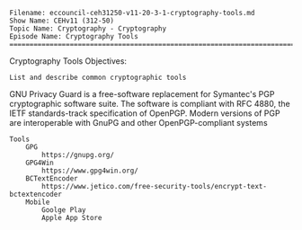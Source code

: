     Filename: eccouncil-ceh31250-v11-20-3-1-cryptography-tools.md
    Show Name: CEHv11 (312-50)
    Topic Name: Cryptography - Cryptography
    Episode Name: Cryptography Tools ================================================================================

Cryptography Tools
Objectives:

    List and describe common cryptographic tools

GNU Privacy Guard is a free-software replacement for Symantec's PGP cryptographic software suite. The software is compliant with RFC 4880, the IETF standards-track specification of OpenPGP. Modern versions of PGP are interoperable with GnuPG and other OpenPGP-compliant systems


    Tools
        GPG
            https://gnupg.org/
        GPG4Win
            https://www.gpg4win.org/
        BCTextEncoder
            https://www.jetico.com/free-security-tools/encrypt-text-bctextencoder
        Mobile
            Goolge Play
            Apple App Store
